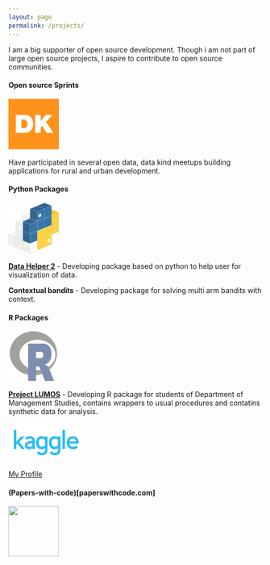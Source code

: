 ```yaml
---
layout: page
permalink: /projects/
---
```


I am a big supporter of open source development. Though i am not part of large open source projects, I aspire to contribute to open source communities. 

<!--Open Source
====================-->

#### Open source Sprints
<img src="/assets/GK.png" height="100" width="100">

Have participated in several open data, data kind meetups building applications for rural and urban development.


#### Python Packages
<img src="/assets/pypi.png" height="100" width="100">

<a href="https://pypi.org/project/data-helper-2/" target="_blank">**Data Helper 2**</a> - Developing package based on python to help user for visualization of data.

**Contextual bandits** - Developing package for solving multi arm bandits with context.

#### R Packages
<img src="/assets/cran.png" height="100" width="100">

<a href="https://github.com/karthickrajas/Lumos" target="_blank">**Project LUMOS**</a> - Developing R package for students of Department of Management Studies, contains wrappers to usual procedures and contatins synthetic data for analysis.

<!--Kaggle Competitions
====================-->

<img src="/assets/kaggle.jpg" width="150">

[My Profile](https://www.kaggle.com/karthickrajas)

#### (Papers-with-code)[paperswithcode.com]

<img src="/assets/paperswithcode.png" height="100" width="100">


